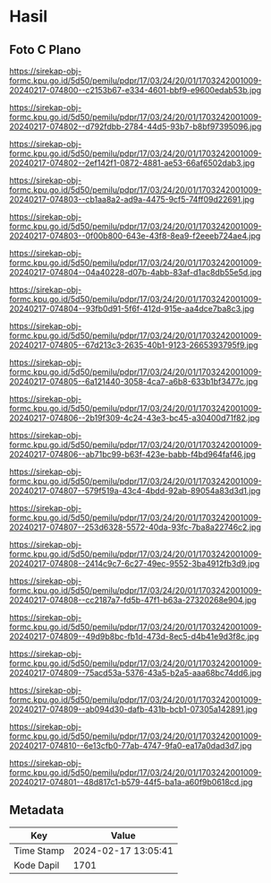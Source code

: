# Hasil

## Foto C Plano

https://sirekap-obj-formc.kpu.go.id/5d50/pemilu/pdpr/17/03/24/20/01/1703242001009-20240217-074800--c2153b67-e334-4601-bbf9-e9600edab53b.jpg

https://sirekap-obj-formc.kpu.go.id/5d50/pemilu/pdpr/17/03/24/20/01/1703242001009-20240217-074802--d792fdbb-2784-44d5-93b7-b8bf97395096.jpg

https://sirekap-obj-formc.kpu.go.id/5d50/pemilu/pdpr/17/03/24/20/01/1703242001009-20240217-074802--2ef142f1-0872-4881-ae53-66af6502dab3.jpg

https://sirekap-obj-formc.kpu.go.id/5d50/pemilu/pdpr/17/03/24/20/01/1703242001009-20240217-074803--cb1aa8a2-ad9a-4475-9cf5-74ff09d22691.jpg

https://sirekap-obj-formc.kpu.go.id/5d50/pemilu/pdpr/17/03/24/20/01/1703242001009-20240217-074803--0f00b800-643e-43f8-8ea9-f2eeeb724ae4.jpg

https://sirekap-obj-formc.kpu.go.id/5d50/pemilu/pdpr/17/03/24/20/01/1703242001009-20240217-074804--04a40228-d07b-4abb-83af-d1ac8db55e5d.jpg

https://sirekap-obj-formc.kpu.go.id/5d50/pemilu/pdpr/17/03/24/20/01/1703242001009-20240217-074804--93fb0d91-5f6f-412d-915e-aa4dce7ba8c3.jpg

https://sirekap-obj-formc.kpu.go.id/5d50/pemilu/pdpr/17/03/24/20/01/1703242001009-20240217-074805--67d213c3-2635-40b1-9123-2665393795f9.jpg

https://sirekap-obj-formc.kpu.go.id/5d50/pemilu/pdpr/17/03/24/20/01/1703242001009-20240217-074805--6a121440-3058-4ca7-a6b8-633b1bf3477c.jpg

https://sirekap-obj-formc.kpu.go.id/5d50/pemilu/pdpr/17/03/24/20/01/1703242001009-20240217-074806--2b19f309-4c24-43e3-bc45-a30400d71f82.jpg

https://sirekap-obj-formc.kpu.go.id/5d50/pemilu/pdpr/17/03/24/20/01/1703242001009-20240217-074806--ab71bc99-b63f-423e-babb-f4bd964faf46.jpg

https://sirekap-obj-formc.kpu.go.id/5d50/pemilu/pdpr/17/03/24/20/01/1703242001009-20240217-074807--579f519a-43c4-4bdd-92ab-89054a83d3d1.jpg

https://sirekap-obj-formc.kpu.go.id/5d50/pemilu/pdpr/17/03/24/20/01/1703242001009-20240217-074807--253d6328-5572-40da-93fc-7ba8a22746c2.jpg

https://sirekap-obj-formc.kpu.go.id/5d50/pemilu/pdpr/17/03/24/20/01/1703242001009-20240217-074808--2414c9c7-6c27-49ec-9552-3ba4912fb3d9.jpg

https://sirekap-obj-formc.kpu.go.id/5d50/pemilu/pdpr/17/03/24/20/01/1703242001009-20240217-074808--cc2187a7-fd5b-47f1-b63a-27320268e904.jpg

https://sirekap-obj-formc.kpu.go.id/5d50/pemilu/pdpr/17/03/24/20/01/1703242001009-20240217-074809--49d9b8bc-fb1d-473d-8ec5-d4b41e9d3f8c.jpg

https://sirekap-obj-formc.kpu.go.id/5d50/pemilu/pdpr/17/03/24/20/01/1703242001009-20240217-074809--75acd53a-5376-43a5-b2a5-aaa68bc74dd6.jpg

https://sirekap-obj-formc.kpu.go.id/5d50/pemilu/pdpr/17/03/24/20/01/1703242001009-20240217-074809--ab094d30-dafb-431b-bcb1-07305a142891.jpg

https://sirekap-obj-formc.kpu.go.id/5d50/pemilu/pdpr/17/03/24/20/01/1703242001009-20240217-074810--6e13cfb0-77ab-4747-9fa0-ea17a0dad3d7.jpg

https://sirekap-obj-formc.kpu.go.id/5d50/pemilu/pdpr/17/03/24/20/01/1703242001009-20240217-074801--48d817c1-b579-44f5-ba1a-a60f9b0618cd.jpg


## Metadata

| Key        | Value               |
| ---------- | ------------------- |
| Time Stamp | 2024-02-17 13:05:41 |
| Kode Dapil | 1701                |



